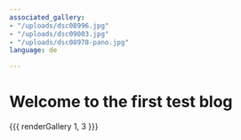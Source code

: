 ```yaml
---
associated_gallery:
- "/uploads/dsc08996.jpg"
- "/uploads/dsc09003.jpg"
- "/uploads/dsc08978-pano.jpg"
language: de

---
```

# Welcome to the first test blog

{{{ renderGallery 1, 3 }}}